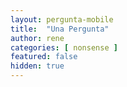 ```yaml
---
layout: pergunta-mobile
title:  "Una Pergunta"
author: rene
categories: [ nonsense ]
featured: false
hidden: true
---
```

